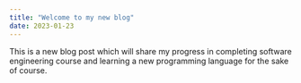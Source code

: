 ```yaml
---
title: "Welcome to my new blog"
date: 2023-01-23
---
```

This is a new blog post which will share my progress in completing software engineering course and learning a new programming language for the sake of course.
